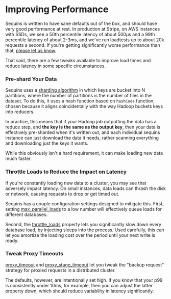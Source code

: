 # Improving Performance

Sequins is written to have sane defaults out of the box, and should have very
good performance at rest. In production at Stripe, on AWS instances with SSDs,
we see a 50th percentile latency of about 500µs and a 99th percentile latency of
about 2-3ms, and we've run loadtests up to about 20k requests a second. If
you're getting significantly worse performance than that, [please let us
know](https://github.com/stripe/sequins/issues/new).

That said, there are a few tweaks available to improve load times and reduce
latency in some specific circumstances.

### Pre-shard Your Data

Sequins uses a [sharding algorithm](../2-2-sharding/README.md) in which keys are
bucket into N partitions, where the number of partitions is the number of files
in the dataset. To do this, it uses a hash function based on `hashCode`
function, chosen because it aligns coincidentally with the way Hadoop buckets
keys into reducers.

In practice, this means that if your Hadoop job outputting the data has a reduce
step, and **the key is the same as the output key**, then your data is
effectively pre-sharded when it's written out, and each individual sequins
instance can just download the data it needs, rather scanning everything and
downloading just the keys it wants.

While this obviously isn't a hard requirement, it can make loading new data much
faster.

### Throttle Loads to Reduce the Impact on Latency

If you're constantly loading new data to a cluster, you may see that adversely
impact latency. On small instances, data loads can thrash the disk or network,
causing requests to drop or get timed out.

Sequins has a couple configuration settings designed to mitigate this. First,
setting [max_parallel_loads](../x-1-configuration-reference#maxparallelloads) to
a low number will effectively queue loads for different databases.

Second, the [throttle_loads](../x-1-configuration-reference#throttleloads)
property lets you significantly slow down every database load, by injecting
sleeps into the process. Used carefully, this can let you amortize the loading
cost over the period until your next write is ready.

### Tweak Proxy Timeouts

[proxy_timeout](../x-1-configuration-reference#proxytimeout) and
[proxy_stage_timeout](../x-1-configuration-reference#proxystagetimeout) let
you tweak the "backup request" strategy for proxied requests in a distributed
cluster.

The defaults, however, are intentionally set high. If you know that
your p99 is consistently under 10ms, for example, then you can adjust the latter
property down, which should reduce variability in latency significantly.
